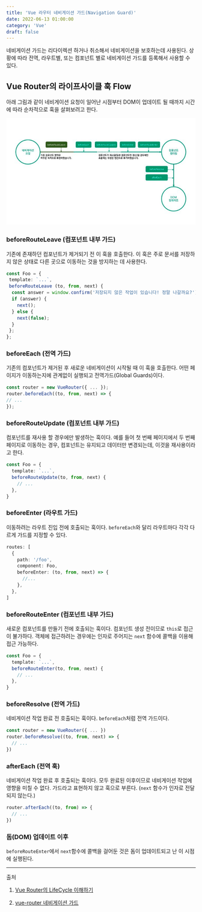 ```yaml
---
title: 'Vue 라우터 네비게이션 가드(Navigation Guard)'
date: 2022-06-13 01:00:00
category: 'Vue'
draft: false
---
```


네비게이션 가드는 리다이렉션 하거나 취소해서 네비게이션을 보호하는데 사용된다. 상황에 따라 전역, 라우트별, 또는 컴포넌트 별로 네비게이션 가드를 등록해서 사용할 수 있다.

## Vue Router의 라이프사이클 훅 Flow

아래 그림과 같이 네비게이션 요청이 일어난 시점부터 DOM이 업데이트 될 때까지 시간에 따라 순차적으로 훅을 살펴보려고 한다.

![뷰 네비게이션 가드](./images/naviguard.png)

### beforeRouteLeave (컴포넌트 내부 가드)

기존에 존재하던 컴포넌트가 제거되기 전 이 훅을 호출한다. 이 훅은 주로 문서를 저장하지 않은 상태로 다른 곳으로 이동하는 것을 방지하는 데 사용한다.

```typescript
const Foo = {
 template: `...`,
 beforeRouteLeave (to, from, next) {
  const answer = window.confirm('저장되지 않은 작업이 있습니다! 정말 나갈까요?');
  if (answer) {
    next();
  } else {
    next(false);
  }
 };
};
```

### beforeEach (전역 가드)

기존의 컴포넌트가 제거된 후 새로운 네비게이션이 시작될 때 이 훅을 호출한다. 어떤 페이지가 이동하는지에 관계없이 실행되고 전역가드(Global Guards)이다.

```typescript
const router = new VueRouter({ ... });
router.beforeEach((to, from, next) => {
// ...
});
```

### beforeRouteUpdate (컴포넌트 내부 가드)

컴포넌트를 재사용 할 경우에만 발생하는 훅이다. 예를 들어 첫 번째 페이지에서 두 번째 페이지로 이동하는 경우, 컴포넌트는 유지되고 데이터만 변경되는데, 이것을 재사용이라고 한다.

```typescript
const Foo = {
  template: `...`,
  beforeRouteUpdate(to, from, next) {
    // ...
  },
}
```

### beforeEnter (라우트 가드)

이동하려는 라우트 진입 전에 호출되는 훅이다. `beforeEach`와 달리 라우트마다 각각 다르게 가드를 지정할 수 있다.

```typescript
routes: [
  {
    path: '/foo',
    component: Foo,
    beforeEnter: (to, from, next) => {
      //...
    },
  },
]
```

### beforeRouteEnter (컴포넌트 내부 가드)

새로운 컴포넌트를 만들기 전에 호출되는 훅이다. 컴포넌트 생성 전이므로 `this`로 접근이 불가하다. 객체에 접근하려는 경우에는 인자로 주어지는 `next` 함수에 콜백을 이용해 접근 가능하다.

```typescript
const Foo = {
  template: `...`,
  beforeRouteEnter(to, from, next) {
    // ...
  },
}
```

### beforeResolve (전역 가드)

네비게이션 작업 완료 전 호출되는 훅이다. `beforeEach`처럼 전역 가드이다.

```typescript
const router = new VueRouter({ ... })
router.beforeResolve((to, from, next) => {
  // ...
})
```

### afterEach (전역 훅)

네비게이션 작업 완료 후 호출되는 훅이다. 모두 완료된 이후이므로 네비게이션 작업에 영향을 미칠 수 없다. 가드라고 표현하지 않고 훅으로 부른다. (`next` 함수가 인자로 전달되지 않는다.)

```typescript
router.afterEach((to, from) => {
  // ...
})
```

### 돔(DOM) 업데이트 이후

`beforeRouteEnter`에서 `next`함수에 콜백을 걸어둔 것은 돔이 업데이트되고 난 이 시점에 실행된다.

---

출처

1. [Vue Router의 LifeCycle 이해하기](https://adeuran.tistory.com/14)

2. [vue-router 네비게이션 가드](https://beomy.tistory.com/75)

